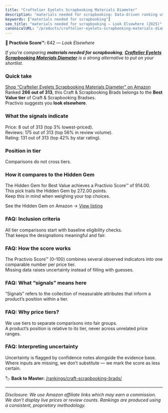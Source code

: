 ```yaml
---
title: "Craftelier Eyelets Scrapbooking Materials Diameter"
description: "materials needed for scrapbooking: Data-driven ranking using the Practivio Score™. Positioned by quality, value, demand, findability, momentum."
keywords: ["materials needed for scrapbooking"]
seo_title: "materials needed for scrapbooking — Look Elsewhere (2025)"
canonicalURL: "/products/craftelier-eyelets-scrapbooking-materials-diameter-B0BSLQ85QM/"
---
```


**🚫 Practivio Score™:** 642 — _Look Elsewhere_


*If you're comparing **materials needed for scrapbooking**, **[Craftelier Eyelets Scrapbooking Materials Diameter](https://www.amazon.com/dp/B0BSLQ85QM?tag=practivio-20)** is a strong alternative to put on your shortlist.*
### Quick take
[Shop “Craftelier Eyelets Scrapbooking Materials Diameter” on Amazon](https://www.amazon.com/dp/B0BSLQ85QM?tag=practivio-20)
Ranked **266 out of 313**, this Craft & Scrapbooking Brads belongs to the **Best Value tier** of Craft & Scrapbooking Bradses.  
Practivio suggests you **look elsewhere**.

### What the signals indicate
Price: 8 out of 313 (top 3% lowest-priced).  
Reviews: 175 out of 313 (top 56% in review volume).  
Rating: 131 out of 313 (top 42% by star rating).  

### Position in tier
Comparisons do not cross tiers.

### How it compares to the Hidden Gem
The Hidden Gem for Best Value achieves a Practivio Score™ of 914.00.  
This pick trails the Hidden Gem by 272.00 points.  
Keep this in mind when weighing your top choices.  

See the Hidden Gem on Amazon → [View listing](https://www.amazon.com/dp/B08BKGLB16?tag=practivio-20)

### FAQ: Inclusion criteria
All tier comparisons start with baseline eligibility checks.  
That keeps the designations meaningful and fair.

### FAQ: How the score works
The Practivio Score™ (0–100) combines several observed indicators into one comparable number per price tier.  
Missing data raises uncertainty instead of filling with guesses.

### FAQ: What “signals” means here
“Signals” refers to the collection of measurable attributes that inform a product’s position within a tier.

### FAQ: Why price tiers?
We use tiers to separate comparisons into fair groups.  
A product’s position is relative to its tier, never across unrelated price ranges.

### FAQ: Interpreting uncertainty
Uncertainty is flagged by confidence notes alongside the evidence base.  
Where inputs are missing, we don’t substitute — we mark the score as less certain.


🏷️ **Back to Master:** [/rankings/craft-scrapbooking-brads/](/rankings/craft-scrapbooking-brads/)

---
_Disclosure: We use Amazon affiliate links which may earn a commission. We don’t display live prices or review counts. Rankings are produced using a consistent, proprietary methodology._

